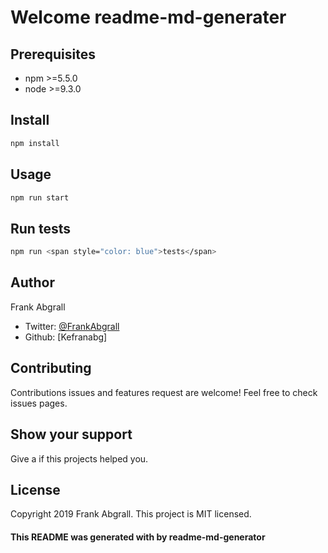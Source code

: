 # Welcome readme-md-generater

## Prerequisites
* npm >=5.5.0
* node >=9.3.0

## Install
```bash
npm install
```
## Usage
```bash
npm run start
```
## Run tests
```bash
npm run <span style="color: blue">tests</span>
```
## Author 
  Frank Abgrall
  * Twitter: [@FrankAbgrall](ftsasvxv)
  * Github: [Kefranabg]

## Contributing
Contributions issues and features request are welcome!
Feel free to check issues pages.

## Show your support
Give a if this projects helped you.

## License
Copyright 2019 Frank Abgrall.
This project is MIT licensed.

#### This README was generated with by readme-md-generator

